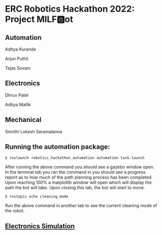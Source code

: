 # <strong>ERC Robotics Hackathon 2022: Project MILF🅱️ot</strong>

## <strong>Automation</strong>
<p>Aditya Kurande</p>
<p>Arjun Puthli</p>
<p>Tejas Sovani</p>

## <strong>Electronics</strong>
<p>Dhruv Patel</p>
<p>Aditya Mallik</p>

## <strong>Mechanical</strong>
<p>Smrithi Lokesh Seramalanna</p>

## <strong>Running the automation package:</strong>
```
$ roslaunch robotics_hackathon_automation automation task.launch
```
After running the above command you should see a gazebo window open. In the terminal tab you ran the command in you should see a progress report as to how much of the path planning process has been completed. Upon reaching 100% a matplotlib window will open which will display the path the bot will take. Upon closing this tab, the bot will start to move. 

```
$ rostopic echo cleaning_mode
```

Run the above command in another tab to see the current cleaning mode of the robot.

## <strong>[Electronics Simulation](https://www.tinkercad.com/things/hT2ufMqzMAE-modified-copy-of-hackathon-electronics/)</strong> 